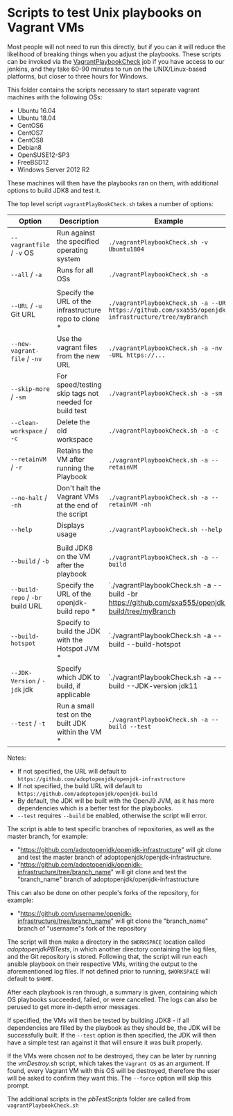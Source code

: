 # Scripts to test Unix playbooks on Vagrant VMs

Most people will not need to run this directly, but if you can it will
reduce the likelihood of breaking things when you adjust the playbooks.
These scripts can be invoked via the
[VagrantPlaybookCheck](https://ci.adoptopenjdk.net/view/Tooling/job/VagrantPlaybookCheck/)
job if you have access to our jenkins, and they take 60-90 minutes to run
on the UNIX/Linux-based platforms, but closer to three hours for Windows.

This folder contains the scripts necessary to start separate vagrant machines with the following OSs:

* Ubuntu 16.04
* Ubuntu 18.04
* CentOS6
* CentOS7
* CentOS8
* Debian8
* OpenSUSE12-SP3
* FreeBSD12
* Windows Server 2012 R2

These machines will then have the playbooks ran on them, with additional options to build JDK8 and test it.

The top level script `vagrantPlayBookCheck.sh` takes a number of options:

| Option                           | Description                                           | Example                                                                                             |
|----------------------------------|-------------------------------------------------------|-----------------------------------------------------------------------------------------------------|
| `--vagrantfile` / `-v` OS        | Run against the specified operating system            | `./vagrantPlaybookCheck.sh -v Ubuntu1804`                                                           |
| `--all` / `-a`                   | Runs for all OSs                                      | `./vagrantPlaybookCheck.sh -a`                                                                      |
|                                  |                                                       |                                                                                                     |
| `--URL` / `-u` Git URL           | Specify the URL of the infrastructure repo to clone * | `./vagrantPlaybookCheck.sh -a --URL https://github.com/sxa555/openjdk-infrastructure/tree/myBranch` |
| `--new-vagrant-file` / `-nv`     | Use the vagrant files from the new URL                | `./vagrantPlaybookCheck.sh -a -nv --URL https://...`                                                |
| `--skip-more` / `-sm`            | For speed/testing skip tags not needed for build test | `./vagrantPlaybookCheck.sh -a -sm`                                                                  |
| `--clean-workspace` / `-c`       | Delete the old workspace                              | `./vagrantPlaybookCheck.sh -a -c`                                                                   |
| `--retainVM` / `-r`              | Retains the VM after running the Playbook             | `./vagrantPlaybookCheck.sh -a --retainVM`                                                           |
| `--no-halt` / `-nh`              | Don't halt the Vagrant VMs at the end of the script   | `./vagrantPlaybookCheck.sh -a --retainVM -nh`                                                       |
| `--help`                         | Displays usage                                        | `./vagrantPlaybookCheck.sh --help`                                                                  |
|                                  |                                                       |                                                                                                     |
| `--build` / `-b`                 | Build JDK8 on the VM after the playbook               | `./vagrantPlaybookCheck.sh -a --build`                                                              |
| `--build-repo` / `-br` build URL | Specify the URL of the openjdk-build repo *           | `./vagrantPlaybookCheck.sh -a --build -br https://github.com/sxa555/openjdk-build/tree/myBranch     |
| `--build-hotspot`                | Specify to build the JDK with the Hotspot JVM *       | `./vagrantPlaybookCheck.sh -a --build --build-hotspot                                               |
| `--JDK-Version` / `-jdk` jdk     | Specify which JDK to build, if applicable             | `./vagrantPlaybookCheck.sh -a --build --JDK-version jdk11                                           |
| `--test` / `-t`                  | Run a small test on the built JDK within the VM *     | `./vagrantPlaybookCheck.sh -a --build --test`                                                       |

Notes:
 - If not specified, the URL will default to `https://github.com/adoptopenjdk/openjdk-infrastructure`
 - If not specified, the build URL will default to `https://github.com/adoptopenjdk/openjdk-build`
 - By default, the JDK will be built with the OpenJ9 JVM, as it has more dependencies which is a better test for the playbooks.
 - `--test` requires `--build` be enabled, otherwise the script will error.

The script is able to test specific branches of repositories, as well as the master branch, for example:
* "https://github.com/adoptopenjdk/openjdk-infrastructure" will git clone and test the master branch of adoptopenjdk/openjdk-infrastructure.
* "https://github.com/adoptopenjdk/openjdk-infrastructure/tree/branch_name" will git clone and test the "branch_name" branch of adoptopenjdk/openjdk-infrastructure

This can also be done on other people's forks of the repository, for example:
* "https://github.com/username/openjdk-infrastructure/tree/branch_name" will git clone the "branch_name" branch of "username"s fork of the repository 

The script will then make a directory in the `$WORKSPACE` location called _adoptopenjdkPBTests_, in which another directory containing the log files, and the Git repository is stored. Following that, the script will run each ansible playbook on their respective VMs, writing the output to the aforementioned log files. If not defined prior to running, `$WORKSPACE` will default to `$HOME`. 

After each playbook is ran through, a summary is given, containing which OS playbooks succeeded, failed, or were cancelled. The logs can also be perused to get more in-depth error messages.

If specified, the VMs will then be tested by building JDK8 - if all dependencies are filled by the playbook as they should be, the JDK will be successfully built. If the `--test` option is then specified, the JDK will then have a simple test ran against it that will ensure it was built properly.

If the VMs were chosen *not* to be destroyed, they can be later by running the _vmDestroy.sh_ script, which takes the `Vagrant OS` as an argument. If found, every Vagrant VM with this OS will be destroyed, therefore the user will be asked to confirm they want this. The `--force` option will skip this prompt.

The additional scripts in the _pbTestScripts_ folder are called from `vagrantPlaybookCheck.sh`
